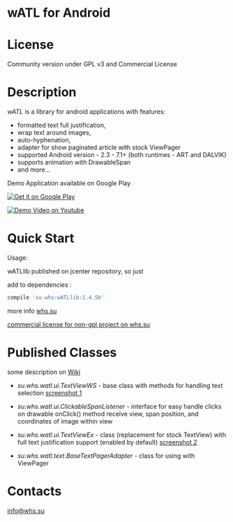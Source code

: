 wATL for Android 
==========

License
=====
 Community version under GPL v3 and Commercial License

Description
======
*wATL* is a library for android applications with features:
  - formatted text full justification,
  - wrap text around images, 
  - auto-hyphenation,
  - adapter for show paginated article with stock ViewPager
  - supported Android version - 2.3 - 7.1+ (both runtimes - ART and DALVIK)
  - supports animation with DrawableSpan
  - and more...

Demo Application available on Google Play

<a href="https://play.google.com/store/apps/details?id=su.whs.watl.samples">
<img src="https://developer.android.com/images/brand/en_generic_rgb_wo_45.png" alt="Get it on Google Play" />
</a>

[![Demo Video on Youtube](http://img.youtube.com/vi/ZtXvyS6GHGo/0.jpg)](https://youtu.be/ZtXvyS6GHGo)


Quick Start
======
Usage:

wATLlib published on jcenter repository, so just

add to dependencies :
```gradle
compile 'su.whs:wATLlib:1.4.5b'
```

more info <a href="http://whs.su/">whs.su</a> 


<a href="http://whs.su">commercial license for non-gpl project on whs.su</a>


Published Classes
========

some description on <a href="https://github.com/suwhs/wATL/wiki">Wiki</a>

- *su.whs.watl.ui.TextViewWS* - base class with methods for handling text selection
    <a href="https://github.com/suwhs/wATL/blob/master/screenshots/TextViewWS1.png">screenshot 1</a>
- *su.whs.watl.ui.ClickableSpanListener* - interface for easy handle clicks on drawable 
onClick() method receive view, span position, and coordinates of image within view

- *su.whs.watl.ui.TextViewEx* - class (replacement for stock TextView) with full text justification support (enabled by default)
    <a href="https://github.com/suwhs/wATL/blob/master/screenshots/TextViewExScrollView1.png">screenshot 2</a>

- *su.whs.watl.text.BaseTextPagerAdapter* - class for using with ViewPager


Contacts
========
<a href="mailto:info@whs.su">info@whs.su</a>



